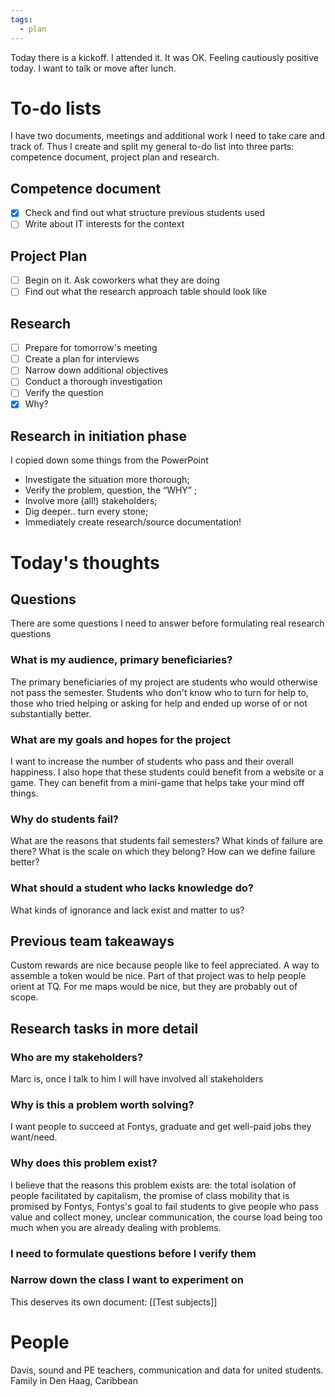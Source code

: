 ```yaml
---
tags:
  - plan
---
```

Today there is a kickoff. I attended it. It was OK. Feeling cautiously positive today.
I want to talk or move after lunch.
# To-do lists
I have two documents, meetings and additional work I need to take care and track of. Thus I create and split my general to-do list into three parts: competence document, project plan and research.
## Competence document
- [x] Check and find out what structure previous students used
- [ ] Write about IT interests for the context
## Project Plan
- [ ] Begin on it. Ask coworkers what they are doing
- [ ] Find out what the research approach table should look like
## Research
- [ ] Prepare for tomorrow's meeting
- [ ] Create a plan for interviews
- [ ] Narrow down additional objectives
- [ ] Conduct a thorough investigation
- [ ] Verify the question
- [x] Why?
## Research in initiation phase
I copied down some things from the PowerPoint
- Investigate the situation more thorough;
- Verify the problem, question, the “WHY” ;
- Involve more (all!) stakeholders;
- Dig deeper.. turn every stone;
- Immediately create research/source documentation!
# Today's thoughts
## Questions
There are some questions I need to answer before formulating real research questions
### What is my audience, primary beneficiaries?
The primary beneficiaries of my project are students who would otherwise not pass the semester. Students who don't know who to turn for help to, those who tried helping or asking for help and ended up worse of or not substantially better. 
### What are my goals and hopes for the project
I want to increase the number of students who pass and their overall happiness. I also hope that these students could benefit from a website or a game. They can benefit from a mini-game that helps take your mind off things.
### Why do students fail?
What are the reasons that students fail semesters? What kinds of failure are there? What is the scale on which they belong? How can we define failure better?
### What should a student who lacks knowledge do?
What kinds of ignorance and lack exist and matter to us? 

## Previous team takeaways
Custom rewards are nice because people like to feel appreciated. A way to assemble a token would be nice.
Part of that project was to help people orient at TQ. For me maps would be nice, but they are probably out of scope.

## Research tasks in more detail

### Who are my stakeholders?
Marc is, once I talk to him I will have involved all stakeholders
### Why is this a problem worth solving?
I want people to succeed at Fontys, graduate and get well-paid jobs they want/need.
### Why does this problem exist?
I believe that the reasons this problem exists are: the total isolation of people facilitated by capitalism, the promise of class mobility that is promised by Fontys, Fontys's goal to fail students to give people who pass value and collect money, unclear communication, the course load being too much when you are already dealing with problems.
### I need to formulate questions before I verify them
### Narrow down the class I want to experiment on
This deserves its own document: [[Test subjects]]
# People

Davis, sound and PE teachers, communication and data for united students. Family in Den Haag, Caribbean 